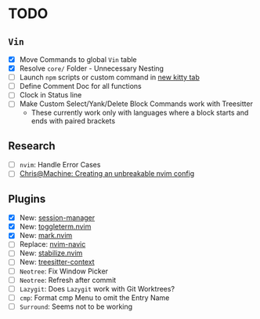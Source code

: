 # TODO

## `Vin`

- [x] Move Commands to global `Vin` table
- [x] Resolve `core/` Folder - Unnecessary Nesting
- [ ] Launch `npm` scripts or custom command in [new kitty tab](https://sw.kovidgoyal.net/kitty/remote-control/#)
- [ ] Define Comment Doc for all functions
- [ ] Clock in Status line
- [ ] Make Custom Select/Yank/Delete Block Commands work with Treesitter
  - These currently work only with languages where a block starts and ends with paired brackets

## Research

- [ ] `nvim`: Handle Error Cases
- [ ] [Chris@Machine: Creating an unbreakable nvim config](https://www.youtube.com/watch?v=Vghglz2oR0c)

## Plugins

- [x] New: [session-manager](https://github.com/Shatur/neovim-session-manager)
- [x] New: [toggleterm.nvim](https://github.com/akinsho/toggleterm.nvim)
- [x] New: [mark.nvim](https://github.com/chentoast/marks.nvim)
- [ ] Replace: [nvim-navic](https://github.com/SmiteshP/nvim-navic)
- [ ] New: [stabilize.nvim](https://github.com/luukvbaal/stabilize.nvim)
- [ ] New: [treesitter-context](https://github.com/nvim-treesitter/nvim-treesitter-context)
- [ ] `Neotree`: Fix Window Picker
- [ ] `Neotree`: Refresh after commit
- [ ] `Lazygit`: Does `Lazygit` work with Git Worktrees?
- [ ] `cmp`: Format cmp Menu to omit the Entry Name
- [ ] `Surround`: Seems not to be working
